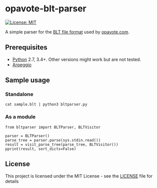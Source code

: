 # opavote-blt-parser
[![License: MIT](https://img.shields.io/badge/license-MIT-green)](https://github.com/teoc98/opavote-blt-parser/blob/main/LICENSE)

A simple parser for the [BLT file format](https://www.opavote.com/help/overview#blt-file-format) used by [opavote.com](https://www.opavote.com). 

## Prerequisites
* [Python](https://www.python.org/) 2.7, 3.4+. Other versions might work but are not tested. 
* [Arpeggio](https://github.com/textX/Arpeggio)

## Sample usage

### Standalone
```
cat sample.blt | python3 bltparser.py
```

### As a module
```
from bltparser import BLTParser, BLTVisitor

parser = BLTParser()
parse_tree = parser.parse(sys.stdin.read())
result = visit_parse_tree(parse_tree, BLTVisitor())
pprint(result, sort_dicts=False)
```

## License
This project is licensed under the MIT License - see the [LICENSE](LICENSE) file for details
